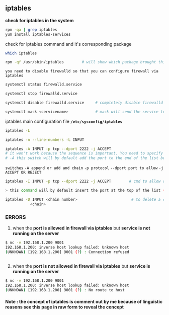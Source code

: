 ## iptables

<!-- #### concept

OUTPUT - source me IP output chain

INPUT  - hum pe attack lag raha hain (destination me humhara IP)

**INPUT** - data jab humhare server pe aaraha ho. Jab hum par attack lagega toh data hum par aae ga
(jo bhi packets humhare pass aaegay usme destination me humhara IP hoga. aur jab bhi **destination** me humhara IP hoga hum INPUT chain ko dhekhegay)**


FORWARD CHAIN  it replaces IP eg IP changed to port 80

**FORWARD** - WHEN destination me router ka IP (i.e aap ka ip)toh inbound traffic. But when router ne packet liya aur internal PC pe forward kardiya or another kisi server par send kardiya

ROUTER packet ka source and destination modify karega aur usse aage forward kardega rather than consuming it 

eg : router ki port  80 pe jo traffic aaraha hain hum chahate hain ki vo 8080 par chala ja e toh iss senario ke liye FORWARD rule lagaegay

it can forward the packet/traffic internally, external, in the lan. packet ko utilize nahi kar ta modify and forward --> 


**check for iptables in the system** 

```bash
rpm -qa | grep iptables
yum install iptables-services
```

check for iptables command and it's corresponding package 

```bash
which iptables
```
```bash
rpm -qf /usr/sbin/iptables        # will show which package brought this command
```

`you need to disable firewalld so that you can configure firewall via iptables`
```bash
systemctl status firewalld.service    
```
```bash
systemctl stop firewalld.service    
```
```bash 
systemctl disable firewalld.service     # completely disable firewalld
```
```bash 
systemctl mask <servicename>            # mask will send the service to /dev/null
```


iptables main configuration file **`/etc/sysconfig/iptables`**


```sh
iptables -L
```
```bash
iptables -n --line-numbers -L INPUT
```

```bash
iptables -A INPUT -p tcp --dport 2222 -j ACCEPT       
# it won't work because the sequence is important. You need to specify the port above the REJCET line
# -A this switch will by default add the port to the end of the list bellow the REJECT 
```
`switches` `-A append or add and chain` `-p protocol` `--dport port to allow` `-j ACCEPT OR REJECT `

```bash
iptables -I INPUT -p tcp --dport 2222 -j ACCEPT        # cmd to allow or inser a port in firewall 

> this command will by default insert the port at the top of the list (among the 5 rules) 
```


```bash
iptables -D INPUT <chain number>						# to delete a chain from the table 	
           <chain>
```
### ERRORS
1. when the **port is allowed in firewall via iptables** but **service is not running on the server**

```bash
$ nc -v 192.168.1.200 9001                                                                                                                              1 
192.168.1.200: inverse host lookup failed: Unknown host
(UNKNOWN) [192.168.1.200] 9001 (?) : Connection refused
 
```
2. when the **port is not allowed in firewall via iptables** but **service is running on the server**

```bash
$ nc -v 192.168.1.200 9001                                                                                                                              1 
192.168.1.200: inverse host lookup failed: Unknown host
(UNKNOWN) [192.168.1.200] 9001 (?) : No route to host


```
#### Note : the concept of iptables is comment out by me because of linguistic reasons see this page in raw form to reveal the concept 

